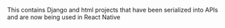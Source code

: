 This contains Django and html projects that have
been serialized into APIs and are now being used
in React Native
